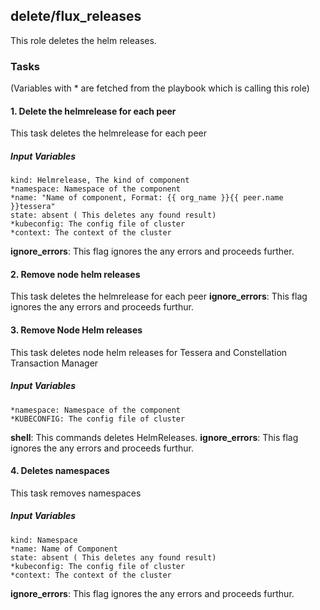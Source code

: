 [//]: # (##############################################################################################)
[//]: # (Copyright Accenture. All Rights Reserved.)
[//]: # (SPDX-License-Identifier: Apache-2.0)
[//]: # (##############################################################################################)

## delete/flux_releases
This role deletes the helm releases.

### Tasks
(Variables with * are fetched from the playbook which is calling this role)
#### 1. Delete the helmrelease for each peer
This task deletes the helmrelease for each peer
##### Input Variables
    kind: Helmrelease, The kind of component
    *namespace: Namespace of the component
    *name: "Name of component, Format: {{ org_name }}{{ peer.name }}tessera"
    state: absent ( This deletes any found result)
    *kubeconfig: The config file of cluster
    *context: The context of the cluster
**ignore_errors**: This flag ignores the any errors and proceeds further.

#### 2. Remove node helm releases
This task deletes the helmrelease for each peer
**ignore_errors**: This flag ignores the any errors and proceeds furthur.

#### 3. Remove Node Helm releases
This task deletes node helm releases for Tessera and Constellation Transaction Manager
##### Input Variables
    *namespace: Namespace of the component
    *KUBECONFIG: The config file of cluster
**shell**: This commands deletes HelmReleases.
**ignore_errors**: This flag ignores the any errors and proceeds furthur.

#### 4. Deletes namespaces
This task removes namespaces
##### Input Variables
    kind: Namespace
    *name: Name of Component
    state: absent ( This deletes any found result)
    *kubeconfig: The config file of cluster
    *context: The context of the cluster
**ignore_errors**: This flag ignores the any errors and proceeds furthur.